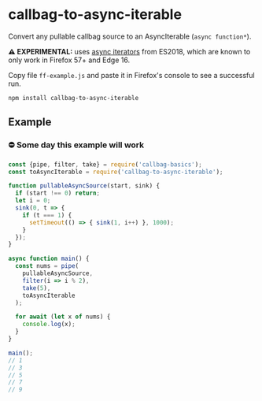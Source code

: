 # callbag-to-async-iterable

Convert any pullable callbag source to an AsyncIterable (`async function*`).

**⚠️ EXPERIMENTAL:** uses [async iterators](https://github.com/tc39/proposal-async-iteration) from ES2018, which are known to only work in Firefox 57+ and Edge 16.

Copy file `ff-example.js` and paste it in Firefox's console to see a successful run.

`npm install callbag-to-async-iterable`

## Example

### ⛔️ Some day this example will work

```js
const {pipe, filter, take} = require('callbag-basics');
const toAsyncIterable = require('callbag-to-async-iterable');

function pullableAsyncSource(start, sink) {
  if (start !== 0) return;
  let i = 0;
  sink(0, t => {
    if (t === 1) {
      setTimeout(() => { sink(1, i++) }, 1000);
    }
  });
}

async function main() {
  const nums = pipe(
    pullableAsyncSource,
    filter(i => i % 2),
    take(5),
    toAsyncIterable
  );

  for await (let x of nums) {
    console.log(x);
  }
}

main();
// 1
// 3
// 5
// 7
// 9
```

